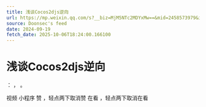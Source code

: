 ```yaml
---
title: 浅谈Cocos2djs逆向
url: https://mp.weixin.qq.com/s?__biz=MjM5NTc2MDYxMw==&mid=2458573979&idx=1&sn=3b0e27e9b8168018a95c7d21fafba8c5
source: Doonsec's feed
date: 2024-09-19
fetch_date: 2025-10-06T18:24:00.166100
---
```


# 浅谈Cocos2djs逆向

：
，
。

视频
小程序
赞
，轻点两下取消赞
在看
，轻点两下取消在看
